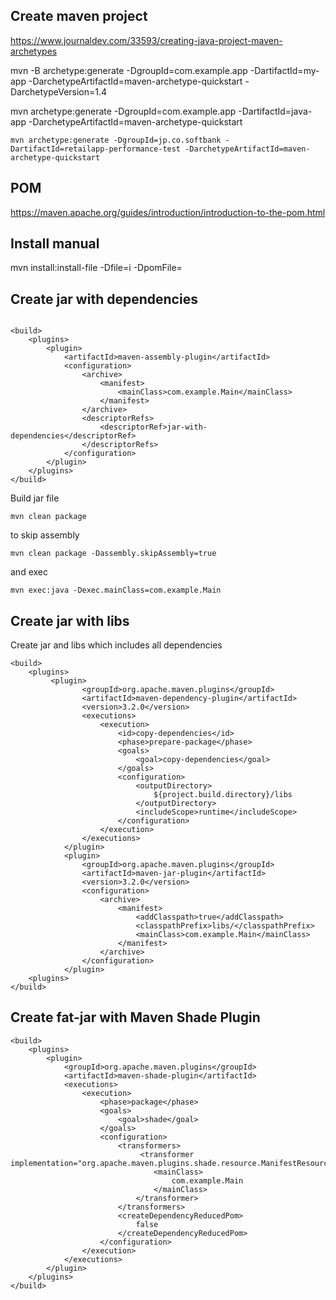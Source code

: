 ## Create maven project

https://www.journaldev.com/33593/creating-java-project-maven-archetypes

mvn -B archetype:generate -DgroupId=com.example.app -DartifactId=my-app -DarchetypeArtifactId=maven-archetype-quickstart -DarchetypeVersion=1.4

mvn archetype:generate -DgroupId=com.example.app -DartifactId=java-app -DarchetypeArtifactId=maven-archetype-quickstart

```
mvn archetype:generate -DgroupId=jp.co.softbank -DartifactId=retailapp-performance-test -DarchetypeArtifactId=maven-archetype-quickstart
```

## POM

https://maven.apache.org/guides/introduction/introduction-to-the-pom.html

## Install manual

mvn install:install-file -Dfile=i<path-to-jar> -DpomFile=<path-to-pom>

## Create jar with dependencies

```

<build>
    <plugins>
        <plugin>
            <artifactId>maven-assembly-plugin</artifactId>
            <configuration>
                <archive>
                    <manifest>
                        <mainClass>com.example.Main</mainClass>
                    </manifest>
                </archive>
                <descriptorRefs>
                    <descriptorRef>jar-with-dependencies</descriptorRef>
                </descriptorRefs>
            </configuration>
        </plugin>
    </plugins>
</build>
```

Build jar file

`mvn clean package`

to skip assembly

`mvn clean package -Dassembly.skipAssembly=true`

and exec

`mvn exec:java -Dexec.mainClass=com.example.Main`

## Create jar with libs

Create jar and libs which includes all dependencies

```
<build>
    <plugins>
         <plugin>
                <groupId>org.apache.maven.plugins</groupId>
                <artifactId>maven-dependency-plugin</artifactId>
                <version>3.2.0</version>
                <executions>
                    <execution>
                        <id>copy-dependencies</id>
                        <phase>prepare-package</phase>
                        <goals>
                            <goal>copy-dependencies</goal>
                        </goals>
                        <configuration>
                            <outputDirectory>
                                ${project.build.directory}/libs
                            </outputDirectory>
                            <includeScope>runtime</includeScope>
                        </configuration>
                    </execution>
                </executions>
            </plugin>
            <plugin>
                <groupId>org.apache.maven.plugins</groupId>
                <artifactId>maven-jar-plugin</artifactId>
                <version>3.2.0</version>
                <configuration>
                    <archive>
                        <manifest>
                            <addClasspath>true</addClasspath>
                            <classpathPrefix>libs/</classpathPrefix>
                            <mainClass>com.example.Main</mainClass>
                        </manifest>
                    </archive>
                </configuration>
            </plugin>
    <plugins>
</build>
```

## Create fat-jar with Maven Shade Plugin

```
<build> 
    <plugins> 
        <plugin> 
            <groupId>org.apache.maven.plugins</groupId>    
            <artifactId>maven-shade-plugin</artifactId>             
            <executions> 
                <execution> 
                    <phase>package</phase> 
                    <goals> 
                        <goal>shade</goal> 
                    </goals> 
                    <configuration> 
                        <transformers> 
                             <transformer implementation="org.apache.maven.plugins.shade.resource.ManifestResourceTransformer"> 
                                <mainClass>
                                    com.example.Main
                                </mainClass> 
                            </transformer> 
                        </transformers> 
                        <createDependencyReducedPom>
                            false
                        </createDependencyReducedPom>     
                    </configuration> 
                </execution> 
            </executions> 
        </plugin> 
    </plugins> 
</build>
```


